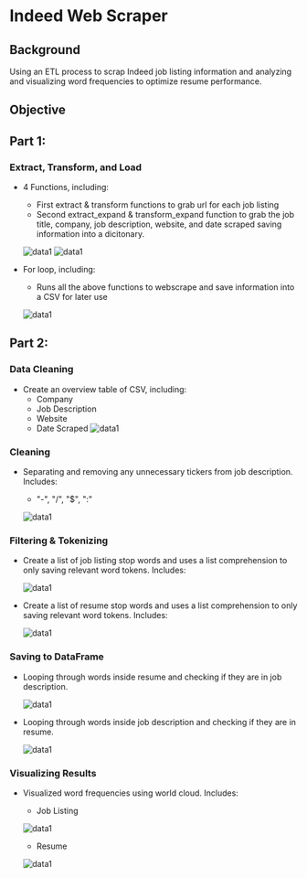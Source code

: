 # Indeed Web Scraper

## Background

Using an ETL process to scrap Indeed job listing information and analyzing and visualizing word frequencies to optimize resume performance.

## Objective

## Part 1:
### Extract, Transform, and Load

* 4 Functions, including:
  * First extract & transform functions to grab url for each job listing
  * Second extract_expand & transform_expand function to grab the job title, company, job description, website, and date scraped saving information into a dicitonary.

  ![data1](Images/1.PNG)
  ![data1](Images/2.PNG)
  
 * For loop, including:
   * Runs all the above functions to webscrape and save information into a CSV for later use

   ![data1](Images/3.PNG)

## Part 2:
### Data Cleaning

* Create an overview table of CSV, including:
  * Company
  * Job Description
  * Website
  * Date Scraped
  ![data1](Images/4.PNG)

### Cleaning

* Separating and removing any unnecessary tickers from job description. Includes:
  * "-", "/", "$", ":"

  ![data1](Images/5.PNG)

### Filtering & Tokenizing

* Create a list of job listing stop words and uses a list comprehension to only saving relevant word tokens. Includes:

  ![data1](Images/6.PNG)

* Create a list of resume stop words and uses a list comprehension to only saving relevant word tokens. Includes:

  ![data1](Images/7.PNG)

### Saving to DataFrame

* Looping through words inside resume and checking if they are in job description.

  ![data1](Images/8.PNG)

* Looping through words inside job description and checking if they are in resume.

  ![data1](Images/9.PNG)

### Visualizing Results

* Visualized word frequencies using world cloud. Includes:
  * Job Listing
  
  ![data1](Images/10.PNG)
 
  * Resume

  ![data1](Images/11.PNG)
 
